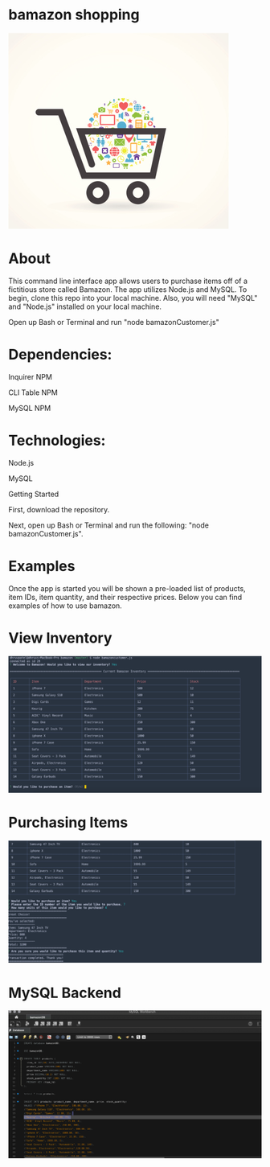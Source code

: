 # bamazon shopping

![Cart](https://github.com/darup67/bamazon/blob/master/images/shoppingcart.jpeg)

# About

This command line interface app allows users to purchase items off of a fictitious store called Bamazon. The app utilizes Node.js and MySQL. To begin, clone this repo into your local machine. Also, you will need "MySQL" and "Node.js" installed on your local machine.

Open up Bash or Terminal and run "node bamazonCustomer.js"

# Dependencies:

Inquirer NPM

CLI Table NPM

MySQL NPM

# Technologies:

Node.js

MySQL


Getting Started

First, download the repository. 

Next, open up Bash or Terminal and run the following: "node bamazonCustomer.js".

# Examples 

Once the app is started you will be shown a pre-loaded list of products, item IDs, item quantity,  and their respective prices. Below you can find examples of how to use bamazon. 

# View Inventory 

![View Inventory](https://github.com/darup67/bamazon/blob/master/images/bamazoninventory.png)

# Purchasing Items 

![View Inventory](https://github.com/darup67/bamazon/blob/master/images/bamazonitempurchased.png)

# MySQL Backend 

![View Inventory](https://github.com/darup67/bamazon/blob/master/images/MySQL%20Inventory%20bamazon.png)

